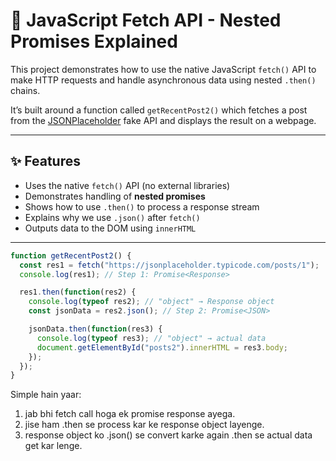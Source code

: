 # 📘 JavaScript Fetch API - Nested Promises Explained

This project demonstrates how to use the native JavaScript `fetch()` API to make HTTP requests and handle asynchronous data using nested `.then()` chains.

It’s built around a function called `getRecentPost2()` which fetches a post from the [JSONPlaceholder](https://jsonplaceholder.typicode.com/) fake API and displays the result on a webpage.

---

## ✨ Features

- Uses the native `fetch()` API (no external libraries)
- Demonstrates handling of **nested promises**
- Shows how to use `.then()` to process a response stream
- Explains why we use `.json()` after `fetch()`
- Outputs data to the DOM using `innerHTML`

---
```js
function getRecentPost2() {
  const res1 = fetch("https://jsonplaceholder.typicode.com/posts/1");
  console.log(res1); // Step 1: Promise<Response>

  res1.then(function(res2) {
    console.log(typeof res2); // "object" → Response object
    const jsonData = res2.json(); // Step 2: Promise<JSON>

    jsonData.then(function(res3) {
      console.log(typeof res3); // "object" → actual data
      document.getElementById("posts2").innerHTML = res3.body;
    });
  });
}


```
Simple hain yaar: 
1. jab bhi fetch call hoga ek promise response ayega.
2. jise ham .then se process kar ke response object layenge.
3. response object ko .json() se convert karke again .then se actual data get kar lenge.